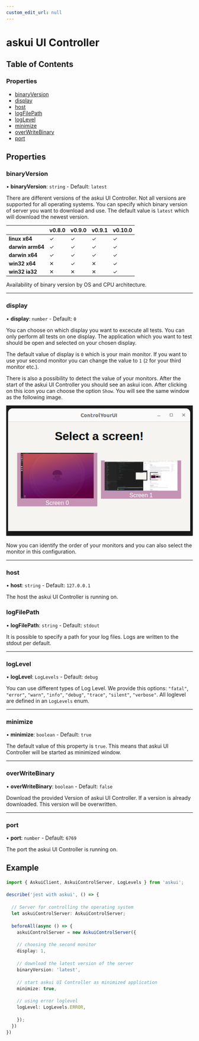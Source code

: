 ```yaml
---
custom_edit_url: null
---
```


# askui UI Controller

## Table of Contents

### Properties

- [binaryVersion](#binaryversion)
- [display](#display)
- [host](#host)
- [logFilePath](#logfilepath)
- [logLevel](#loglevel)
- [minimize](#minimize)
- [overWriteBinary](#overwritebinary)
- [port](#port)

## Properties

### binaryVersion

• **binaryVersion**: `string` - Default: `latest`

There are different versions of the askui UI Controller. Not all versions are supported for all operating systems.
You can specify which binary version of server you want to download and use. The default value is `latest` which will
download the newest version.

| | v0.8.0 | v0.9.0 | v0.9.1 | v0.10.0 |
| - | ------ | ------ | ------ | ------- |
| **linux x64** | ✓ | ✓ | ✓ | ✓ |
| **darwin arm64** | ✓ | ✓ | ✓ | ✓ |
| **darwin x64** | ✓ | ✓ | ✓ | ✓ |
| **win32 x64** | ✕ | ✓ | ✕ | ✓ |
| **win32 ia32** | ✕ | ✕ | ✕ | ✓ |
Availability of binary version by OS and CPU architecture.
___

### display

• **display**: `number` - Default: `0`


You can choose on which display you want to excecute all
tests. You can only perform all tests on one display.
The application which you want to test should be open and selected on your chosen display.

The default value of display is `0` which is your main monitor. If you want to use your
second monitor you can change the value to `1` (`2` for your third monitor etc.).

There is also a possibility to detect the value of your monitors.
After the start of the askui UI Controller you should see an askui icon. After clicking on this icon you can choose the option `Show`.
You will see the same window as the following image.

![Select Monitor Option](./select-monitor.png)

 Now you can identify the order of your monitors and you can also select the monitor in this configuration.

___

### host

• **host**: `string` - Default: `127.0.0.1`


The host the askui UI Controller is running on.

### logFilePath

• **logFilePath**: `string` - Default: `stdout`

It is possible to specify a path for your log files. Logs are written to the stdout per default.
___

### logLevel

• **logLevel**: `LogLevels` - Default: `debug`

You can use different types of Log Level. We provide this options: `"fatal"`, `"error"`, `"warn"`, `"info"`, `"debug"`, `"trace"`, `"silent"`, `"verbose"`. All loglevel are defined in an `LogLevels` enum.
___

### minimize

• **minimize**: `boolean` - Default: `true`

The default value of this property is `true`. This means that
askui UI Controller will be started as minimized window. 
___

### overWriteBinary

• **overWriteBinary**: `boolean` - Default: `false`


Download the provided Version of askui UI Controller. If a version is already downloaded. This version will be overwritten.
___

### port

• **port**: `number` - Default: `6769`

The port the askui UI Controller is running on.

## Example

```typescript
import { AskuiClient, AskuiControlServer, LogLevels } from 'askui';

describe('jest with askui', () => {
  
  // Server for controlling the operating system
  let askuiControlServer: AskuiControlServer;
  
  beforeAll(async () => {
    askuiControlServer = new AskuiControlServer({
    
    // choosing the second monitor 
    display: 1,

    // download the latest version of the server
    binaryVersion: 'latest',

    // start askui UI Controller as minimized application
    minimize: true,

    // using error loglevel
    logLevel: LogLevels.ERROR,

    });
  })
})
```
